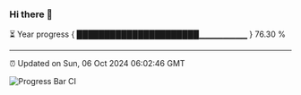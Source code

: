 ### Hi there 👋

⏳ Year progress { ██████████████████████▁▁▁▁▁▁▁▁ } 76.30 %

---

⏰ Updated on Sun, 06 Oct 2024 06:02:46 GMT

![Progress Bar CI](https://github.com/EinsPommes/EinsPommes/blob/main/.github/workflows/main.yml)
